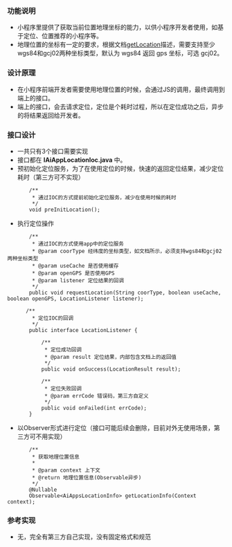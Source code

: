 
### 功能说明
+ 小程序里提供了获取当前位置地理坐标的能力，以供小程序开发者使用，如基于定位、位置推荐的小程序等。
+ 地理位置的坐标有一定的要求，根据文档[getLocation](https://smartprogram.baidu.com/docs/develop/api/location_get/#getLocation/)描述，需要支持至少wgs84和gcj02两种坐标类型，默认为 wgs84 返回 gps 坐标，可选 gcj02。

### 设计原理
+ 在小程序前端开发者需要使用地理位置的时候，会通过JS的调用，最终调用到端上的接口。
+ 端上的接口，会去请求定位，定位是个耗时过程，所以在定位成功之后，异步的将结果返回给开发者。
 
### 接口设计
 + 一共只有3个接口需要实现
 + 接口都在 **IAiAppLocationIoc.java** 中。
 + 预初始化定位服务，为了在使用定位的时候，快速的返回定位结果，减少定位耗时（第三方可不实现）
 ```
		/**
	     * 通过IOC的方式提前初始化定位服务，减少在使用时候的耗时
	     */
	    void preInitLocation();
 ```
 + 执行定位操作
 ```
		/**
		 * 通过IOC的方式使用app中的定位服务
		 * @param coorType 经纬度的坐标类型，如文档所示，必须支持wgs84和gcj02两种坐标类型
		 * @param useCache 是否使用缓存
		 * @param openGPS 是否使用GPS
		 * @param listener 定位结果的回调
		 */
		public void requestLocation(String coorType, boolean useCache, boolean openGPS, LocationListener listener);
		
	   /**
	     * 定位IOC的回调
	     */
	    public interface LocationListener {
	        
	        /**
	         * 定位成功回调
	         * @param result 定位结果，内部包含文档上的返回值
	         */
	        public void onSuccess(LocationResult result);
	        
	        /**
	         * 定位失败回调
	         * @param errCode 错误码，第三方自定义
	         */
	        public void onFailed(int errCode);
	    }
 ```
 + 以Observer形式进行定位（接口可能后续会删除，目前对外无使用场景，第三方可不用实现）
 ```
	 	/**
	     * 获取地理位置信息
	     *
	     * @param context 上下文
	     * @return 地理位置信息(Observable异步)
	     */
	    @Nullable
	    Observable<AiAppsLocationInfo> getLocationInfo(Context context);
 ```


### 参考实现

+ 无，完全有第三方自己实现，没有固定格式和规范
